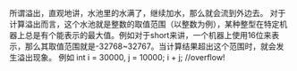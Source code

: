 所谓溢出，直观地讲，水池里的水满了，继续加水，那么就会流到外边去。
对于计算溢出而言，这个水池就是整数的取值范围（以整数为例），某种整型在特定机器上总是有个能表示的最大值。例如对于short来讲，一个机器上使用16位来表示，那么其取值范围就是-32768~32767。当计算结果超出这个范围时，就会发生溢出现象。
例如
int i = 30000, j = 10000;
i + j; //overflow!